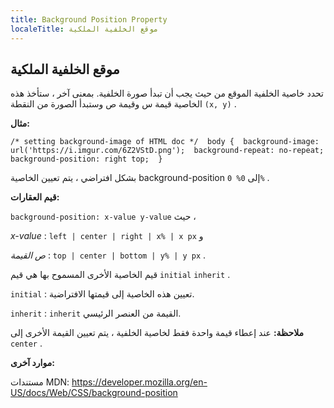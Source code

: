```yaml
---
title: Background Position Property
localeTitle: موقع الخلفية الملكية
---
```

## موقع الخلفية الملكية

تحدد خاصية الخلفية الموقع من حيث يجب أن تبدأ صورة الخلفية. بمعنى آخر ، ستأخذ هذه الخاصية قيمة س وقيمة ص وستبدأ الصورة من النقطة `(x, y)` .

**مثال:**

 `/* setting background-image of HTML doc */ 
 body { 
  background-image: url('https://i.imgur.com/6Z2VStD.png'); 
  background-repeat: no-repeat; 
  background-position: right top; 
 } 
` 

بشكل افتراضي ، يتم تعيين الخاصية background-position إلى `0% 0%` .

**قيم العقارات:**

`background-position: x-value y-value` حيث ،

_x-value_ : `left | center | right | x% | x px` و

_ص القيمة_ : `top | center | bottom | y% | y px` .

قيم الخاصية الأخرى المسموح بها هي قيم `initial` `inherit` .

`initial` : تعيين هذه الخاصية إلى قيمتها الافتراضية.

`inherit` : `inherit` القيمة من العنصر الرئيسي.

**ملاحظة:** عند إعطاء قيمة واحدة فقط لخاصية الخلفية ، يتم تعيين القيمة الأخرى إلى `center` .

**موارد آخرى:**

مستندات MDN: https://developer.mozilla.org/en-US/docs/Web/CSS/background-position